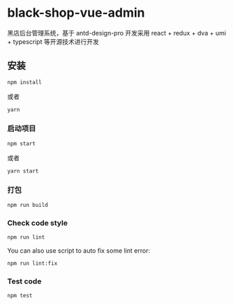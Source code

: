 # black-shop-vue-admin

黑店后台管理系统，基于 antd-design-pro 开发采用 react + redux + dva + umi + typescript 等开源技术进行开发

## 安装

```bash
npm install
```

或者

```bash
yarn
```

### 启动项目

```bash
npm start
```

或者

```bash
yarn start
```

### 打包

```bash
npm run build
```

### Check code style

```bash
npm run lint
```

You can also use script to auto fix some lint error:

```bash
npm run lint:fix
```

### Test code

```bash
npm test
```
